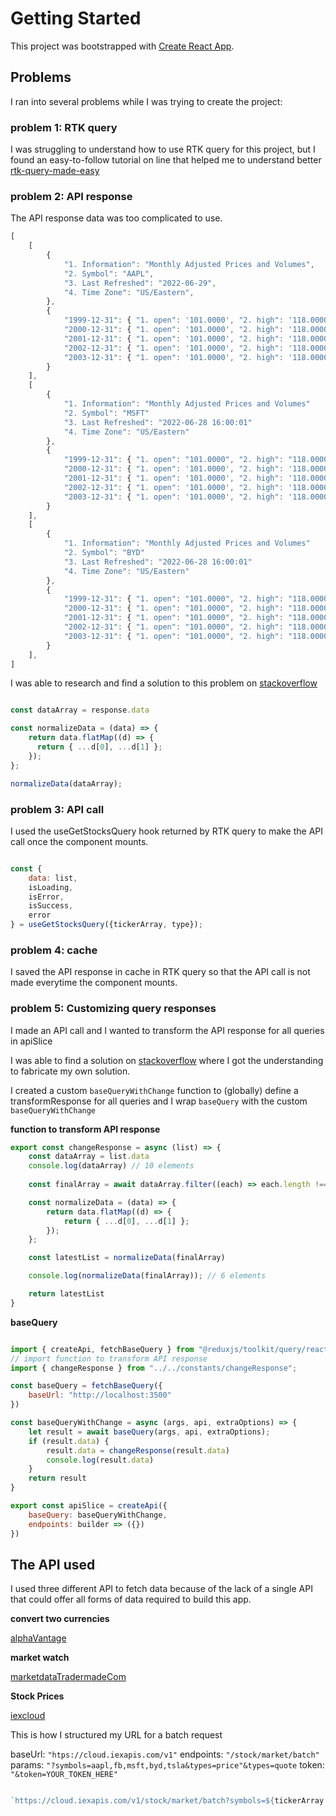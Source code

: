 # Getting Started

This project was bootstrapped with [Create React App](https://github.com/facebook/create-react-app).

## Problems

I ran into several problems while I was trying to create the project:

### problem 1: RTK query
I was struggling to understand how to use RTK query for this project, but I found an easy-to-follow tutorial on line that helped me to understand better [rtk-query-made-easy](https://blog.openreplay.com/fetching-data-in-redux-using-rtk-query)


### problem 2:  API response 
The API response data was too complicated to use. 

```javascript
[
    [
        {
            "1. Information": "Monthly Adjusted Prices and Volumes",
            "2. Symbol": "AAPL",
            "3. Last Refreshed": "2022-06-29",
            "4. Time Zone": "US/Eastern",
        },
        {
            "1999-12-31": { "1. open": '101.0000', "2. high": '118.0000', "3. low": '91.0600', "4. close": '102.8100', }
            "2000-12-31": { "1. open": '101.0000', "2. high": '118.0000', "3. low": '91.0600', "4. close": '102.8100', }
            "2001-12-31": { "1. open": '101.0000', "2. high": '118.0000', "3. low": '91.0600', "4. close": '102.8100', }
            "2002-12-31": { "1. open": '101.0000', "2. high": '118.0000', "3. low": '91.0600', "4. close": '102.8100', }
            "2003-12-31": { "1. open": '101.0000', "2. high": '118.0000', "3. low": '91.0600', "4. close": '102.8100', }
        }
    ],
    [
        {
            "1. Information": "Monthly Adjusted Prices and Volumes"
            "2. Symbol": "MSFT"
            "3. Last Refreshed": "2022-06-28 16:00:01"
            "4. Time Zone": "US/Eastern"
        }, 
        {
            "1999-12-31": { "1. open": "101.0000", "2. high": "118.0000", "3. low": "91.0600", "4. close": "102.8100" }
            "2000-12-31": { "1. open": '101.0000', "2. high": '118.0000', "3. low": '91.0600', "4. close": '102.8100', }
            "2001-12-31": { "1. open": '101.0000', "2. high": '118.0000', "3. low": '91.0600', "4. close": '102.8100', }
            "2002-12-31": { "1. open": '101.0000', "2. high": '118.0000', "3. low": '91.0600', "4. close": '102.8100', }
            "2003-12-31": { "1. open": '101.0000', "2. high": '118.0000', "3. low": '91.0600', "4. close": '102.8100', }
        }
    ],
    [
        {
            "1. Information": "Monthly Adjusted Prices and Volumes"
            "2. Symbol": "BYD"
            "3. Last Refreshed": "2022-06-28 16:00:01"
            "4. Time Zone": "US/Eastern"
        }, 
        {
            "1999-12-31": { "1. open": "101.0000", "2. high": "118.0000", "3. low": "91.0600", "4. close": "102.8100" }
            "2000-12-31": { "1. open": "101.0000", "2. high": "118.0000", "3. low": "91.0600", "4. close": "102.8100" }
            "2001-12-31": { "1. open": "101.0000", "2. high": "118.0000", "3. low": "91.0600", "4. close": "102.8100" }
            "2002-12-31": { "1. open": "101.0000", "2. high": "118.0000", "3. low": "91.0600", "4. close": "102.8100" }
            "2003-12-31": { "1. open": "101.0000", "2. high": "118.0000", "3. low": "91.0600", "4. close": "102.8100" }
        }         
    ],
]
```


I was able to research and find a solution to this problem on [stackoverflow](https://stackoverflow.com/questions/72793450/how-to-loop-through-an-array-of-array-of-two-objects-alphavantage-api/72793784)

```javascript

const dataArray = response.data

const normalizeData = (data) => {
    return data.flatMap((d) => {
      return { ...d[0], ...d[1] };
    });
};

normalizeData(dataArray);

```
### problem 3: API call
I used the useGetStocksQuery hook returned by RTK query to make the API call once the component mounts.

```javascript

const {
    data: list,
    isLoading,
    isError, 
    isSuccess,
    error
} = useGetStocksQuery({tickerArray, type});

```

### problem 4: cache
I saved the API response in cache in RTK query so that the API call is not made everytime the component mounts.

### problem 5: Customizing query responses

I made an API call and I wanted to transform the API response for all queries in apiSlice

I was able to find a solution on [stackoverflow](https://stackoverflow.com/questions/71503552/rtk-query-transform-all-query-responses-at-once) where I got the understanding to fabricate my own solution.

I created a custom `baseQueryWithChange` function to (globally) define a transformResponse for all queries and I wrap `baseQuery` with the custom `baseQueryWithChange`

**function to transform API response**

```javascript
export const changeResponse = async (list) => {
    const dataArray = list.data
    console.log(dataArray) // 10 elements
    
    const finalArray = await dataArray.filter((each) => each.length !== 1) // 6 elements

    const normalizeData = (data) => {
        return data.flatMap((d) => {
            return { ...d[0], ...d[1] };
        });
    };

    const latestList = normalizeData(finalArray)

    console.log(normalizeData(finalArray)); // 6 elements

    return latestList
}

```

**baseQuery**

```javascript

import { createApi, fetchBaseQuery } from "@reduxjs/toolkit/query/react";
// import function to transform API response
import { changeResponse } from "../../constants/changeResponse";

const baseQuery = fetchBaseQuery({
    baseUrl: "http://localhost:3500"
})

const baseQueryWithChange = async (args, api, extraOptions) => {
    let result = await baseQuery(args, api, extraOptions);
    if (result.data) {
        result.data = changeResponse(result.data)
        console.log(result.data)
    }
    return result
}

export const apiSlice = createApi({
    baseQuery: baseQueryWithChange,
    endpoints: builder => ({})
})
```

## The API used

I used three different API to fetch data because of the lack of a single API that could offer all forms of data required to build this app.

**convert two currencies**

[alphaVantage](https://www.alphavantage.co/query?function=CURRENCY_EXCHANGE_RATE&from_currency=USD&to_currency=GBP&apikey=demo)

**market watch**

[marketdataTradermadeCom](https://marketdata.tradermade.com/api/v1/live?currency=USDGBP&api_key=demo)

**Stock Prices**

[iexcloud](https://cloud.iexapis.com/v1/stock/market/batch?symbols=AAPL,META)

This is how I structured my URL for a batch request

baseUrl: `"htps://cloud.iexapis.com/v1"`
endpoints: `"/stock/market/batch"`
params: `"?symbols=aapl,fb,msft,byd,tsla&types=price"&types=quote`
token: `"&token=YOUR_TOKEN_HERE"`

```javascript

`https://cloud.iexapis.com/v1/stock/market/batch?symbols=${tickerArray.toString().toLowerCase()}&types=quote&token=${process.env.IEXCLOUD_API_KEY}`

```



